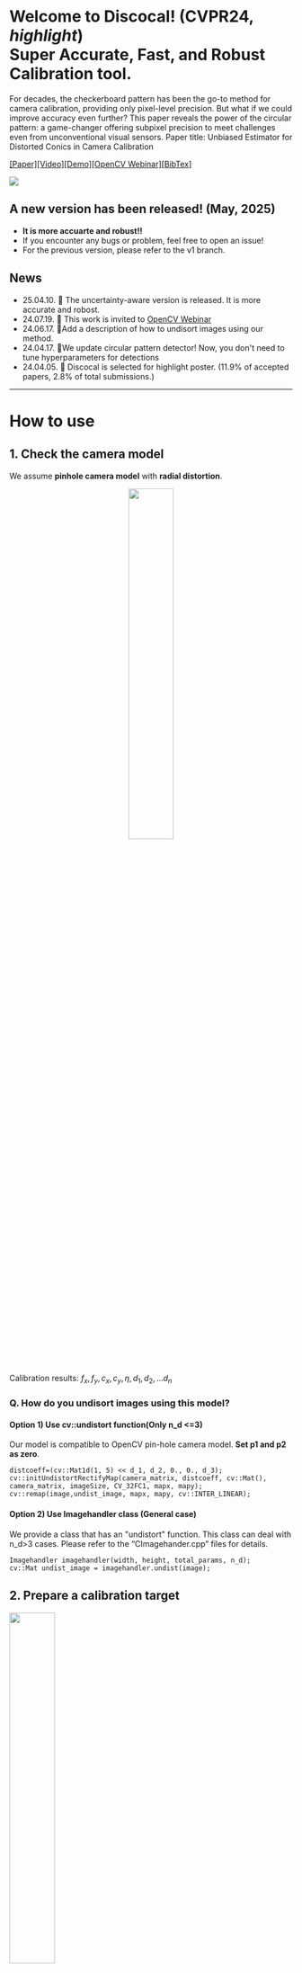 # Welcome to Discocal! (CVPR24, ***highlight***) </br> Super Accurate, Fast, and Robust Calibration tool.


For decades, the checkerboard pattern has been the go-to method for camera calibration, providing only pixel-level precision. But what if we could improve accuracy even further? This paper reveals the power of the circular pattern: a game-changer offering subpixel precision to meet challenges even from unconventional visual sensors.
Paper title: Unbiased Estimator for Distorted Conics in Camera Calibration 

[[Paper]](https://arxiv.org/abs/2403.04583)[[Video]](http://www.youtube.com/watch?v=87_R7Qkpczo)[[Demo]](http://www.youtube.com/watch?v=j86pyBZe7t0)[[OpenCV Webinar]](https://www.youtube.com/live/MTMMoN6ogcY?si=22DAdrzM3p9kDQK4)[[BibTex]](#bibtex)

<img src="./docs/figs/shorts1.gif">

## A new version has been released! (May, 2025)

- **It is more accuarte and robust!!**
- If you encounter any bugs or problem, feel free to open an issue!
- For the previous version, please refer to the v1 branch.

## News
<!-- :round_pushpin: :Patch notes,    :tada:: awards -->
- 25.04.10. :round_pushpin: The uncertainty-aware version is released. It is more accurate and robost.
- 24.07.19. :tada: This work is invited to [OpenCV Webinar](https://www.youtube.com/live/MTMMoN6ogcY?si=22DAdrzM3p9kDQK4)
- 24.06.17. :round_pushpin:Add a description of how to undisort images using our method.
- 24.04.17. :round_pushpin:We update circular pattern detector! Now, you don't need to tune hyperparameters for detections
- 24.04.05. :tada: Discocal is selected for highlight poster. (11.9% of accepted papers, 2.8% of total submissions.)

--------------------
# How to use
## 1. Check the camera model

We assume **pinhole camera model** with **radial distortion**.
<p align="center">
  <img src="./docs/figs/camera_model.png" width="40%">
</p>
<!-- ```math
\begin{aligned}
s\begin{bmatrix}
x_n\\ y_n \\ 1
\end{bmatrix} &= \begin{bmatrix} \boldsymbol{r}_1 & \boldsymbol{r}_2 & \boldsymbol{r}_3 & \boldsymbol{t} 
\end{bmatrix}\begin{bmatrix}
x_w\\ y_w \\ z_w \\ 1
\end{bmatrix} \\
k &= 1+ \sum_{i=1}^{n_d}d_i(x_n^2+y_n^2)^i\\
\begin{bmatrix}
u\\ v
\end{bmatrix} &= \begin{bmatrix}
f_x & \eta & c_x \\
0 & f_y & c_y
\end{bmatrix} \begin{bmatrix}
kx_n \\ ky_n \\ 1
\end{bmatrix}
\end{aligned} 
``` -->

Calibration results: $f_x, f_y, c_x, c_y, \eta, d_1, d_2, ... d_n$

### Q. How do you undisort images using this model?
#### Option 1) Use cv::undistort function(Only n_d <=3)
Our model is compatible to OpenCV pin-hole camera model. **Set p1 and p2 as zero**.

```
distcoeff=(cv::Mat1d(1, 5) << d_1, d_2, 0., 0., d_3);
cv::initUndistortRectifyMap(camera_matrix, distcoeff, cv::Mat(), camera_matrix, imageSize, CV_32FC1, mapx, mapy);
cv::remap(image,undist_image, mapx, mapy, cv::INTER_LINEAR);
```
#### Option 2) Use Imagehandler class (General case)
We provide a class that has an "undistort" function. This class can deal with n_d>3 cases. Please refer to the “CImagehander.cpp” files for details.
```
Imagehandler imagehandler(width, height, total_params, n_d);
cv::Mat undist_image = imagehandler.undist(image);
```

## 2. Prepare a calibration target
<img src="./docs/figs/board2.png" width="40%">

Our method needs a planer white board on which black circle grid patterns are printed. 
You can easily design these patterns in this [site](https://calib.io/pages/camera-calibration-pattern-generator). Just print the pattern , and attach it on a planar board.

**Previous methods prefer to reduce the size of the circles to minimize bias, but our method is not limited to this. In fact, large circles induce more accurate measurements.**

> **Q. How to decide the number of cicles and the radius size?** 
The larger the radius of the circle, the more accurate the observations become. The greater the number of circles, the more observations you have, leading to increased robustness. Since these two values are in a trade-off relationship within a limited area, adjust them appropriately. It is recommended that every circle contains more than 400 pixels in images and not to exceed 7x5 circles.

## 3. Run! (Choose one of them)
**Option 1) Use runfile (Easy but only works on Ubuntu PC)**
- Download runfiles and configs
	* Ubuntu + x86_64 (amd64): 
		[[Download_link]](https://drive.google.com/drive/folders/1vixewjLga-ijLR1AWvRLhydzaLZzNaQc?usp=sharing)

	* Ubuntu + Arm64: 
		[[To be uploaded]]()
- Revise the config file: img_dir, n_d, radius, distance ...

- Run
	```bash
	sudo chmod +x run_mono
	./run_mono [config_path]
	```
	or
	```bash
	sudo chmod +x run_stereo
	./run_stereo [config_path]
	```

**Option 2) Build with docker (Supports all architectures)**
- clone the repository
	```bash
	git clone https://github.com/chaehyeonsong/discocal.git
	```
- Revise the config file

	You should change calibration options using yaml files in the config folder
	(mono.yaml is an example for intrinsic calibration and stereo.yaml is for extrinsic calibration)

	If you have a trouble regarding to the visualization, turn off the visualization option in the config file.

- Run

	For visualizing the detection results in docker, this command is needed
	```bash
	 xhost +local:docker
	```

	Chose one of them
	```bash
	docker compose up --build mono
	```
	or
	```bash
	docker-compose up --build stereo
	```
--------------------

# Why discocal? 

Sub-pixel accuracy and detection robustness are virtues of the conic features. But why do we use a checkerboard, not a circular pattern?

> :cry: Conic is ***not*** conic anymore under distortion!!

As shown below, the circle center is not projected to the centroid of the distorted ellipse under perspective transformation and distortion.

<img src="./docs/figs/overview.png" width="600" height="300">

Without considering geometery of the distorted ellipse, existing circular pattern-based calibration methods are biased, which leads low calibration accuracy than a checkerboard pattern.

> :pushpin: **Our unbiased estimator completes the missing piece in the conic-based calibration pipeline**


## Application: Thermal Camera calibration (Extreme case)

We can leverage the detection robustness of the circular patterns, particularly for unconventional cameras, such as thermal cameras. What the demo video!

[![Video Label](http://img.youtube.com/vi/j86pyBZe7t0/0.jpg)](https://youtu.be/j86pyBZe7t0)

## BibTex
```
@INPROCEEDINGS{chsong-2024-cvpr,  
    author    = {Song, Chaehyeon and Shin, Jaeho and Jeon, Myung-Hwan and Lim, Jongwoo and Kim, Ayoung},
    title     = {Unbiased Estimator for Distorted Conics in Camera Calibration},
    booktitle = {IEEE/CVF Conference on Computer Vision and Pattern Recognition (CVPR)},
    month     = {June},
    year      = {2024},
    pages     = {373-381}
}
```
## License
 <a rel="license" href="http://creativecommons.org/licenses/by-nc-sa/4.0/"><img alt="Creative Commons License" style="border-width:0" src="https://i.creativecommons.org/l/by-nc-sa/4.0/88x31.png" /></a><br />This work is licensed under a <a rel="license" href="http://creativecommons.org/licenses/by-nc-sa/4.0/">Creative Commons Attribution-NonCommercial-ShareAlike 4.0 International License</a>.

- This work is protected by a patent.
- All codes on this page are copyrighted by Seoul National University published under the Creative Commons Attribution-NonCommercial-ShareAlike 4.0 License. You must attribute the work in the manner specified by the author. You may not use the work for commercial purposes, and you may only distribute the resulting work under the same license if you alter, transform, or create the work.
- For commercial purposes, please contact to <a href="mailto:chaehyeon@snu.ac.kr">chaehyeon@snu.ac.kr</a>
